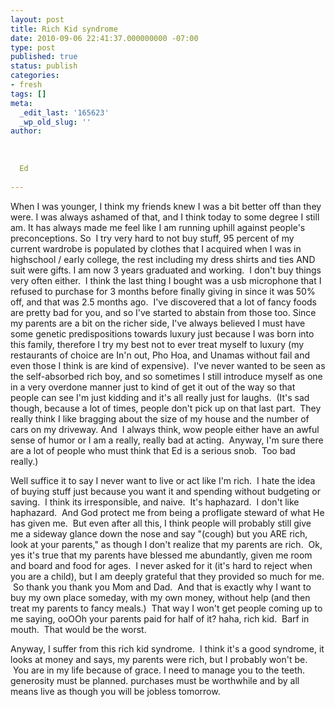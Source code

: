 ```yaml
---
layout: post
title: Rich Kid syndrome
date: 2010-09-06 22:41:37.000000000 -07:00
type: post
published: true
status: publish
categories:
- fresh
tags: []
meta:
  _edit_last: '165623'
  _wp_old_slug: ''
author:
  
  
  
  Ed
  
---
```

<p>When I was younger, I think my friends knew I was a bit better off than they were. I was always ashamed of that, and I think today to some degree I still am. It has always made me feel like I am running uphill against people's preconceptions. So  I try very hard to not buy stuff, 95 percent of my current wardrobe is populated by clothes that I acquired when I was in highschool / early college, the rest including my dress shirts and ties AND suit were gifts. I am now 3 years graduated and working.  I don't buy things very often either.  I think the last thing I bought was a usb microphone that I refused to purchase for 3 months before finally giving in since it was 50% off, and that was 2.5 months ago.  I've discovered that a lot of fancy foods are pretty bad for you, and so I've started to abstain from those too. Since my parents are a bit on the richer side, I've always believed I must have some genetic predispositions towards luxury just because I was born into this family, therefore I try my best not to ever treat myself to luxury (my restaurants of choice are In'n out, Pho Hoa, and Unamas without fail and even those I think is are kind of expensive).  I've never wanted to be seen as the self-absorbed rich boy, and so sometimes I still introduce myself as one in a very overdone manner just to kind of get it out of the way so that people can see I'm just kidding and it's all really just for laughs.  (It's sad though, because a lot of times, people don't pick up on that last part.  They really think I like bragging about the size of my house and the number of cars on my driveway. And  I always think, wow people either have an awful sense of humor or I am a really, really bad at acting.  Anyway, I'm sure there are a lot of people who must think that Ed is a serious snob.  Too bad really.)</p>
<p>Well suffice it to say I never want to live or act like I'm rich.  I hate the idea of buying stuff just because you want it and spending without budgeting or saving.  I think its irresponsible, and naive.  It's haphazard.  I don't like haphazard.  And God protect me from being a profligate steward of what He has given me.  But even after all this, I think people will probably still give me a sideway glance down the nose and say "(cough) but you ARE rich, look at your parents," as though I don't realize that my parents are rich.  Ok, yes it's true that my parents have blessed me abundantly, given me room and board and food for ages.  I never asked for it (it's hard to reject when you are a child), but I am deeply grateful that they provided so much for me.  So thank you thank you Mom and Dad.  And that is exactly why I want to buy my own place someday, with my own money, without help (and then treat my parents to fancy meals.)  That way I won't get people coming up to me saying, ooOOh your parents paid for half of it? haha, rich kid.  Barf in mouth.  That would be the worst.</p>
<p>Anyway, I suffer from this rich kid syndrome.  I think it's a good syndrome, it looks at money and says, my parents were rich, but I probably won't be.  You are in my life because of grace. I need to manage you to the teeth. generosity must be planned. purchases must be worthwhile and by all means live as though you will be jobless tomorrow.</p>
